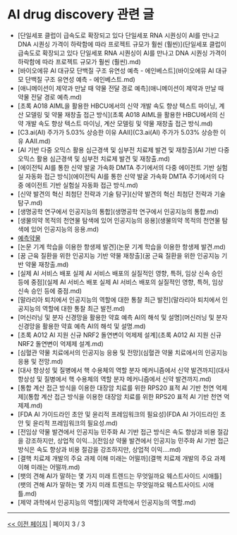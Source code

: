 # AI drug discovery 관련 글

- [단일세포 클럽이 급속도로 확장되고 있다 단일세포 RNA 시퀀싱이 AI를 만나고 DNA 시퀀싱 가격이 하락함에 따라 프로젝트 규모가 훨씬 (훨씬)](단일세포 클럽이 급속도로 확장되고 있다 단일세포 RNA 시퀀싱이 AI를 만나고 DNA 시퀀싱 가격이 하락함에 따라 프로젝트 규모가 훨씬 (훨씬).md)
- [바이오에뮤 AI 대규모 단백질 구조 유연성 예측 - 에인베스트](바이오에뮤 AI 대규모 단백질 구조 유연성 예측 - 에인베스트.md)
- [애니메이션이 제약과 만날 때 약물 전달 경로 예측](애니메이션이 제약과 만날 때 약물 전달 경로 예측.md)
- [초록 A018 AIML을 활용한 HBCU에서의 신약 개발 속도 향상 텍스트 마이닝, 계산 모델링 및 약물 재창출 접근 방식](초록 A018 AIML을 활용한 HBCU에서의 신약 개발 속도 향상 텍스트 마이닝, 계산 모델링 및 약물 재창출 접근 방식.md)
- [C3.ai(AI) 주가가 5.03% 상승한 이유  AAII](C3.ai(AI) 주가가 5.03% 상승한 이유  AAII.md)
- [AI 기반 다중 오믹스 활용 심근경색 및 심부전 치료제 발견 및 재창출](AI 기반 다중 오믹스 활용 심근경색 및 심부전 치료제 발견 및 재창출.md)
- [에이전틱 AI를 통한 신약 발굴 가속화 DMTA 주기에서의 다중 에이전트 기반 실험실 자동화 접근 방식](에이전틱 AI를 통한 신약 발굴 가속화 DMTA 주기에서의 다중 에이전트 기반 실험실 자동화 접근 방식.md)
- [신약 발견의 혁신 최첨단 전략과 기술 탐구](신약 발견의 혁신 최첨단 전략과 기술 탐구.md)
- [생명공학 연구에서 인공지능의 통합](생명공학 연구에서 인공지능의 통합.md)
- [생물의약 목적의 천연물 탐색에 있어 인공지능의 응용](생물의약 목적의 천연물 탐색에 있어 인공지능의 응용.md)
- [예측약물](예측약물.md)
- [논문 기계 학습을 이용한 항생제 발견](논문 기계 학습을 이용한 항생제 발견.md)
- [꿈 근육 질환을 위한 인공지능 기반 약물 재창출](꿈 근육 질환을 위한 인공지능 기반 약물 재창출.md)
- [실제 AI 서비스 배포 실제 AI 서비스 배포의 실질적인 영향, 특허, 임상 신속 승인 등에 중점](실제 AI 서비스 배포 실제 AI 서비스 배포의 실질적인 영향, 특허, 임상 신속 승인 등에 중점.md)
- [말라리아 퇴치에서 인공지능의 역할에 대한 통찰 최근 발전](말라리아 퇴치에서 인공지능의 역할에 대한 통찰 최근 발전.md)
- [머신러닝 및 분자 신경망을 활용한 약효 예측 AI의 해석 및 설명](머신러닝 및 분자 신경망을 활용한 약효 예측 AI의 해석 및 설명.md)
- [초록 A012 AI 지원 신규 NRF2 돌연변이 억제제 설계](초록 A012 AI 지원 신규 NRF2 돌연변이 억제제 설계.md)
- [심혈관 약물 치료에서의 인공지능 응용 및 전망](심혈관 약물 치료에서의 인공지능 응용 및 전망.md)
- [대사 항상성 및 질병에서 핵 수용체의 역할 분자 메커니즘에서 신약 발견까지](대사 항상성 및 질병에서 핵 수용체의 역할 분자 메커니즘에서 신약 발견까지.md)
- [통합 계산 접근 방식을 이용한 대장암 치료를 위한 RPS20 표적 AI 기반 천연 억제제](통합 계산 접근 방식을 이용한 대장암 치료를 위한 RPS20 표적 AI 기반 천연 억제제.md)
- [FDA AI 가이드라인 초안 및 윤리적 프레임워크의 필요성](FDA AI 가이드라인 초안 및 윤리적 프레임워크의 필요성.md)
- [전임상 약물 발견에서 인공지능 민주화 AI 기반 접근 방식은 속도 향상과 비용 절감을 강조하지만, 상업적 이익…](전임상 약물 발견에서 인공지능 민주화 AI 기반 접근 방식은 속도 향상과 비용 절감을 강조하지만, 상업적 이익….md)
- [결핵 치료제 개발의 주요 과제 이해 미래는 어떨까](결핵 치료제 개발의 주요 과제 이해 미래는 어떨까.md)
- [팻의 견해 AI가 말하는 몇 가지 미래 트렌드는 무엇일까요  웨스트사이드 시애틀](팻의 견해 AI가 말하는 몇 가지 미래 트렌드는 무엇일까요  웨스트사이드 시애틀.md)
- [제약 과학에서 인공지능의 역할](제약 과학에서 인공지능의 역할.md)

---
[<< 이전 페이지](page-2.md)  |  페이지 3 / 3